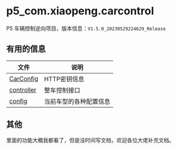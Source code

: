 # p5_com.xiaopeng.carcontrol
P5 车辆控制逆向项目，版本信息：`V1.5.0_20230529224629_Release`

## 有用的信息

|  文件   | 说明  |
|  ----  | ----  |
| [CarConfig](./app/src/main/java/com/xiaopeng/carcontrol/CarConfig.java#L35)  | HTTP密钥信息 |
| [controller](./app/src/main/java/com/xiaopeng/carcontrol/carmanager/controller ) | 整车控制接口 |
| [config](./app/src/main/java/com/xiaopeng/carcontrol/config)  | 当前车型的各种配置信息 |

## 其他

里面的功能大概我都看了，但是没时间写文档，欢迎各位大佬补充文档。



